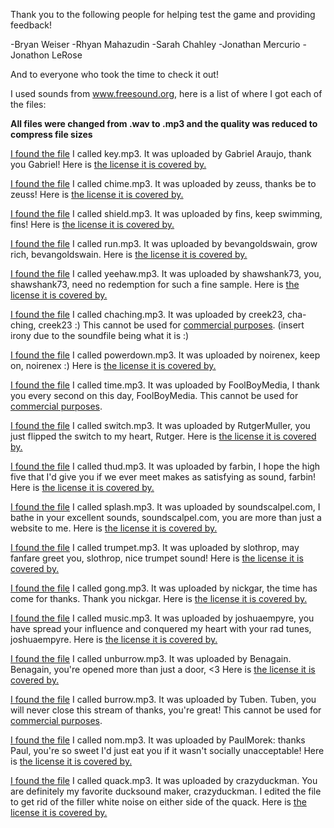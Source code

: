 Thank you to the following people for helping test the game and providing feedback!

-Bryan Weiser
-Rhyan Mahazudin
-Sarah Chahley
-Jonathan Mercurio
-Jonathon LeRose

And to everyone who took the time to check it out!



I used sounds from www.freesound.org, here is a list of where I got each of the files:

**All files were changed from .wav to .mp3 and the quality was reduced to
compress file sizes**

[I found the file](https://www.freesound.org/people/GabrielAraujo/sounds/242501/) I called key.mp3. It was uploaded by Gabriel Araujo, thank you Gabriel!
Here is [the license it is covered by.](http://creativecommons.org/licenses/by/3.0/)

[I found the file](https://www.freesound.org/people/zeuss/sounds/22267/) I called chime.mp3. It was uploaded by zeuss, thanks be to zeuss!
Here is [the license it is covered by.](http://creativecommons.org/licenses/sampling+/1.0/)

[I found the file](https://www.freesound.org/people/fins/sounds/146733/) I called shield.mp3. It was uploaded by fins, keep swimming, fins!
Here is [the license it is covered by.](http://creativecommons.org/publicdomain/zero/1.0/)

[I found the file](https://www.freesound.org/people/bevangoldswain/sounds/54779/) I called run.mp3. It was uploaded by bevangoldswain, grow rich, bevangoldswain.
Here is [the license it is covered by.](http://creativecommons.org/licenses/sampling+/1.0/)

[I found the file](https://www.freesound.org/people/shawshank73/sounds/102437/) I called yeehaw.mp3. It was uploaded by shawshank73, you, shawshank73, need no redemption for such a fine sample.
Here is [the license it is covered by.](http://creativecommons.org/licenses/by/3.0/)

[I found the file](https://www.freesound.org/people/creek23/sounds/75235/) I called chaching.mp3. It was uploaded by creek23, cha-ching, creek23 :)
This cannot be used for [commercial purposes](http://creativecommons.org/licenses/by-nc/3.0/).
(insert irony due to the soundfile being what it is :) 

[I found the file](https://www.freesound.org/people/noirenex/sounds/159399/) I called powerdown.mp3. It was uploaded by noirenex, keep on, noirenex :)
Here is [the license it is covered by.](http://creativecommons.org/publicdomain/zero/1.0/)

[I found the file](https://www.freesound.org/people/FoolBoyMedia/sounds/264498/) I called time.mp3. It was uploaded by FoolBoyMedia, I thank you every second on this day, FoolBoyMedia.
This cannot be used for [commercial purposes](http://creativecommons.org/licenses/by-nc/3.0/).

[I found the file](https://www.freesound.org/people/RutgerMuller/sounds/51168/) I called switch.mp3. It was uploaded by RutgerMuller, you just flipped the switch to my heart, Rutger.
Here is [the license it is covered by.](http://creativecommons.org/publicdomain/zero/1.0/)

[I found the file](https://www.freesound.org/people/farbin/sounds/36791/) I called thud.mp3. It was uploaded by farbin, I hope the high five that I'd give you if we ever meet makes as satisfying as
sound, farbin!
Here is [the license it is covered by.](http://creativecommons.org/licenses/sampling+/1.0/)

[I found the file](https://www.freesound.org/people/soundscalpel.com/sounds/110393/) I called splash.mp3. It was uploaded by soundscalpel.com, I bathe in your excellent sounds, 
soundscalpel.com, you are more than just a website to me.
Here is [the license it is covered by.](http://creativecommons.org/licenses/by/3.0/)

[I found the file](https://www.freesound.org/people/slothrop/sounds/48225/) I called trumpet.mp3. It was uploaded by slothrop, may fanfare greet you, slothrop, nice trumpet sound!
Here is [the license it is covered by.](http://creativecommons.org/licenses/sampling+/1.0/)

[I found the file](https://www.freesound.org/people/nickgar/sounds/120545/) I called gong.mp3. It was uploaded by nickgar, the time has come for thanks. Thank you nickgar.
Here is [the license it is covered by.](http://creativecommons.org/licenses/by/3.0/)

[I found the file](https://www.freesound.org/people/joshuaempyre/sounds/251461/) I called music.mp3. It was uploaded by joshuaempyre, you have spread your influence and conquered my heart with your rad tunes, joshuaempyre.
Here is [the license it is covered by.](http://creativecommons.org/licenses/by/3.0/)

[I found the file](https://www.freesound.org/people/Benagain/sounds/321085/) I called unburrow.mp3. It was uploaded by Benagain. Benagain, you're opened more than just a door, <3
Here is [the license it is covered by.](https://www.freesound.org/people/Benagain/sounds/321085/)

[I found the file](https://www.freesound.org/people/Tuben/sounds/161391/) I called burrow.mp3. It was uploaded by Tuben. Tuben, you will never close this stream of thanks, you're great!
This cannot be used for [commercial purposes](http://creativecommons.org/licenses/by-nc/3.0/).


[I found the file](https://www.freesound.org/people/PaulMorek/sounds/172139/) I called nom.mp3. It was uploaded by PaulMorek: thanks Paul, you're so sweet I'd just eat you if it wasn't socially unacceptable!
Here is [the license it is covered by.](http://creativecommons.org/publicdomain/zero/1.0/)

[I found the file](https://www.freesound.org/people/crazyduckman/sounds/185546/) I called quack.mp3. It was uploaded by crazyduckman. You are definitely my favorite ducksound maker, crazyduckman. 
I edited the file to get rid of the filler white noise on either side of the quack.
Here is [the license it is covered by.](http://creativecommons.org/licenses/by/3.0/)

